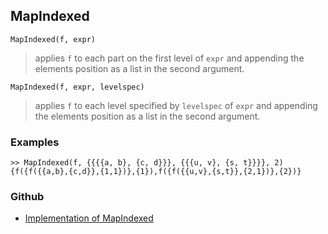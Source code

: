 ## MapIndexed

```
MapIndexed(f, expr) 
```

> applies `f` to each part on the first level of `expr` and appending the elements position as a list in the second argument.
	
```
MapIndexed(f, expr, levelspec)
```

> applies `f` to each level specified by `levelspec` of `expr` and appending the elements position as a list in the second argument.

### Examples

```
>> MapIndexed(f, {{{{a, b}, {c, d}}}, {{{u, v}, {s, t}}}}, 2)
{f({f({{a,b},{c,d}},{1,1})},{1}),f({f({{u,v},{s,t}},{2,1})},{2})}
```

### Github

* [Implementation of MapIndexed](https://github.com/axkr/symja_android_library/blob/master/symja_android_library/matheclipse-core/src/main/java/org/matheclipse/core/builtin/StructureFunctions.java#L1102) 
